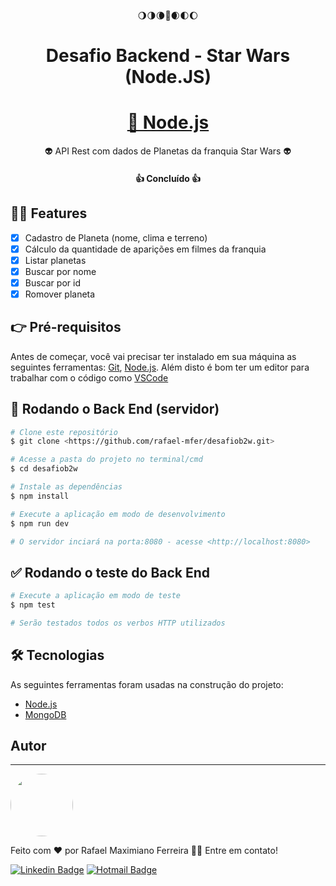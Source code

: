 <p align="center">
  🌖🌗🌘🌚🌒🌓🌔
</p>

<h1 align="center">Desafio Backend - Star Wars (Node.JS)</h1>

<h1 align="center">
    <a href="https://nodejs.org/en/">🔗 Node.js</a>
</h1>
<p align="center">👽 API Rest com dados de Planetas da franquia Star Wars 👽</p>

<h4 align="center"> 
	👍 Concluído 👍
</h4>

## 🧙‍♂️ Features

- [x] Cadastro de Planeta (nome, clima e terreno)
- [x] Cálculo da quantidade de aparições em filmes da franquia
- [x] Listar planetas
- [x] Buscar por nome
- [x] Buscar por id
- [x] Romover planeta

## 👉 Pré-requisitos

Antes de começar, você vai precisar ter instalado em sua máquina as seguintes ferramentas:
[Git](https://git-scm.com), [Node.js](https://nodejs.org/en/). 
Além disto é bom ter um editor para trabalhar com o código como [VSCode](https://code.visualstudio.com/)

## 🏃 Rodando o Back End (servidor)

```bash
# Clone este repositório
$ git clone <https://github.com/rafael-mfer/desafiob2w.git>

# Acesse a pasta do projeto no terminal/cmd
$ cd desafiob2w

# Instale as dependências
$ npm install

# Execute a aplicação em modo de desenvolvimento
$ npm run dev

# O servidor inciará na porta:8080 - acesse <http://localhost:8080>
```

## ✅ Rodando o teste do Back End

```bash
# Execute a aplicação em modo de teste
$ npm test

# Serão testados todos os verbos HTTP utilizados
```

## 🛠 Tecnologias

As seguintes ferramentas foram usadas na construção do projeto:

- [Node.js](https://nodejs.org/en/)
- [MongoDB](https://www.mongodb.com/)

## Autor
---

 <img style="border-radius: 50%;" src="https://media-exp1.licdn.com/dms/image/C4E03AQGe0NXiLnuB-w/profile-displayphoto-shrink_200_200/0/1550510961206?e=1613606400&v=beta&t=IxGVZ6R0sgxr9mydqZPAGUKhZbKfoLE-_Hp7TjRJaJI" width="100px;" alt=""/>
 <br />
 
Feito com ❤️ por Rafael Maximiano Ferreira 👋🏽 Entre em contato!

[![Linkedin Badge](https://img.shields.io/badge/-Rafael-blue?style=flat-square&logo=Linkedin&logoColor=white&link=https://www.linkedin.com/in/rafaelmfer/)](https://www.linkedin.com/in/rafaelmfer/) 
[![Hotmail Badge](https://img.shields.io/badge/hotmail-rafael__mfer%40hotmail.com-orange)](mailto:rafael_mfer@hotmail.com)
